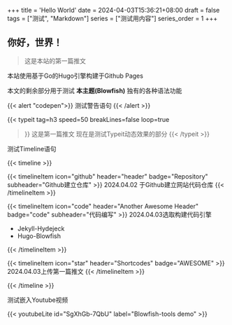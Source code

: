 +++
title = 'Hello World'
date = 2024-04-03T15:36:21+08:00
draft = false
tags = ["测试", "Markdown"]
series = ["测试用内容"]
series_order = 1
+++

## 你好，世界！

>这是本站的第一篇推文

本站使用基于Go的Hugo引擎构建于Github Pages

本文的剩余部分用于测试 **本主题(Blowfish)** 独有的各种语法功能

{{< alert "codepen">}}
测试警告语句
{{< /alert >}}


{{< typeit 
  tag=h3
  speed=50
  breakLines=false
  loop=true
>}}
这是第一篇推文 
现在是测试Typeit动态效果的部分
{{< /typeit >}}


测试Timeline语句

{{< timeline >}}

{{< timelineItem icon="github" header="header" badge="Repository" subheader="Github建立仓库" >}}
2024.04.02 于Github建立网站代码仓库
{{< /timelineItem >}}


{{< timelineItem icon="code" header="Another Awesome Header" badge="code" subheader="代码编写" >}}
2024.04.03选取构建代码引擎
<ul>
  <li>Jekyll-Hydejeck</li>
  <li>Hugo-Blowfish</li>
</ul>
{{< /timelineItem >}}

{{< timelineItem icon="star" header="Shortcodes" badge="AWESOME" >}}
2024.04.03上传第一篇推文
{{< /timelineItem >}}

{{< /timeline >}}


测试嵌入Youtube视频

{{< youtubeLite id="SgXhGb-7QbU" label="Blowfish-tools demo" >}}

